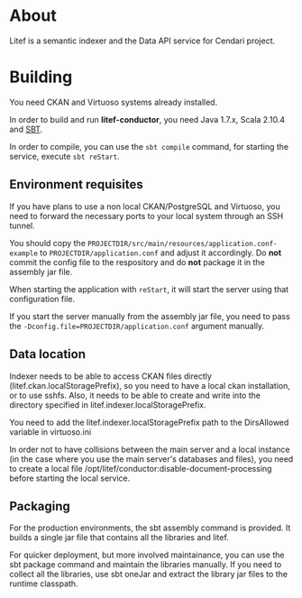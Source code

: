 # About

Litef is a semantic indexer and the Data API service for Cendari project.

# Building

You need CKAN and Virtuoso systems already installed.

In order to build and run **litef-conductor**, you need Java 1.7.x, Scala 2.10.4
and [SBT](http://www.scala-sbt.org/).

In order to compile, you can use the `sbt compile` command, for starting
the service, execute `sbt reStart`.

## Environment requisites

If you have plans to use a non local CKAN/PostgreSQL and Virtuoso, you need to
forward the necessary ports to your local system through an SSH tunnel.

You should copy the `PROJECTDIR/src/main/resources/application.conf-example` to
`PROJECTDIR/application.conf` and adjust it accordingly. Do **not** commit
the config file to the respository and do **not** package it in the assembly
jar file.

When starting the application with `reStart`, it will start the server using
that configuration file.

If you start the server manually from the assembly jar file, you need to
pass the `-Dconfig.file=PROJECTDIR/application.conf` argument manually.

## Data location

Indexer needs to be able to access CKAN files directly (litef.ckan.localStoragePrefix),
so you need to have a local ckan installation, or to use sshfs. Also, it needs
to be able to create and write into the directory specified in
litef.indexer.localStoragePrefix.

You need to add the litef.indexer.localStoragePrefix path to the
DirsAllowed variable in virtuoso.ini

In order not to have collisions between the main server and a local instance
(in the case where you use the main server's databases and files), you need
to create a local file /opt/litef/conductor:disable-document-processing
before starting the local service.

## Packaging

For the production environments, the sbt assembly command is provided.
It builds a single jar file that contains all the libraries and litef.

For quicker deployment, but more involved maintainance, you can use
the sbt package command and maintain the libraries manually. If you
need to collect all the libraries, use sbt oneJar and extract the library
jar files to the runtime classpath.



